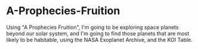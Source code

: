 # A-Prophecies-Fruition
Using "A Prophecies Fruition", I'm going to be exploring space planets beyond our solar system, and I'm going to find those planets that are most likely to be habitable, using the NASA Exoplanet Archive, and the KOI Table.
